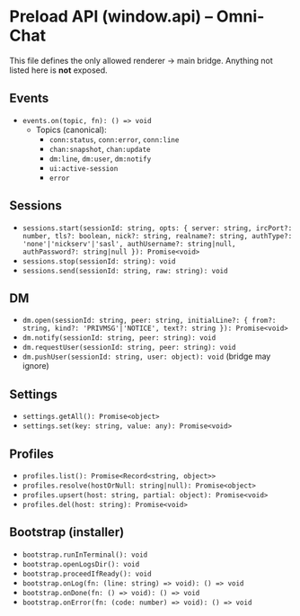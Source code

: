 # Preload API (window.api) – Omni-Chat

This file defines the only allowed renderer → main bridge. Anything not listed here is **not** exposed.

## Events

- `events.on(topic, fn): () => void`
  - Topics (canonical):
    - `conn:status`, `conn:error`, `conn:line`
    - `chan:snapshot`, `chan:update`
    - `dm:line`, `dm:user`, `dm:notify`
    - `ui:active-session`
    - `error`

## Sessions

- `sessions.start(sessionId: string, opts: { server: string, ircPort?: number, tls?: boolean, nick?: string, realname?: string, authType?: 'none'|'nickserv'|'sasl', authUsername?: string|null, authPassword?: string|null }): Promise<void>`
- `sessions.stop(sessionId: string): void`
- `sessions.send(sessionId: string, raw: string): void`

## DM

- `dm.open(sessionId: string, peer: string, initialLine?: { from?: string, kind?: 'PRIVMSG'|'NOTICE', text?: string }): Promise<void>`
- `dm.notify(sessionId: string, peer: string): void`
- `dm.requestUser(sessionId: string, peer: string): void`
- `dm.pushUser(sessionId: string, user: object): void` (bridge may ignore)

## Settings

- `settings.getAll(): Promise<object>`
- `settings.set(key: string, value: any): Promise<void>`

## Profiles

- `profiles.list(): Promise<Record<string, object>>`
- `profiles.resolve(hostOrNull: string|null): Promise<object>`
- `profiles.upsert(host: string, partial: object): Promise<void>`
- `profiles.del(host: string): Promise<void>`

## Bootstrap (installer)

- `bootstrap.runInTerminal(): void`
- `bootstrap.openLogsDir(): void`
- `bootstrap.proceedIfReady(): void`
- `bootstrap.onLog(fn: (line: string) => void): () => void`
- `bootstrap.onDone(fn: () => void): () => void`
- `bootstrap.onError(fn: (code: number) => void): () => void`
